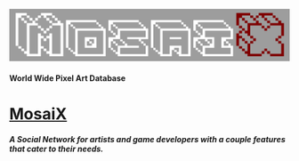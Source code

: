 ![Alt text](/public/images/requires/MozaixLogoDarkerbg.png?")
#### World Wide Pixel Art Database
#  [MosaiX](http://mosaix.herokuapp.com/)
##### A Social Network for artists and game developers with a couple features that cater to their needs.
